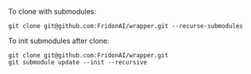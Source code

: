 To clone with submodules:
```
git clone git@github.com:FridonAI/wrapper.git --recurse-submodules
```

To init submodules after clone:
```
git clone git@github.com:FridonAI/wrapper.git
git submodule update --init --recursive
```
